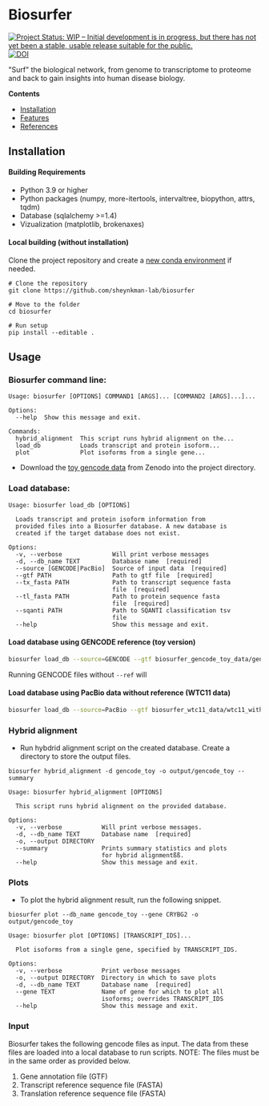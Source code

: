 
# Biosurfer

[![Project Status: WIP – Initial development is in progress, but there has not yet been a stable, usable release suitable for the public.](https://www.repostatus.org/badges/latest/wip.svg)](https://www.repostatus.org/#wip)  [![DOI](https://zenodo.org/badge/DOI/10.5281/zenodo.7182809.svg)](https://doi.org/10.5281/zenodo.7182809)



"Surf" the biological network, from genome to transcriptome to proteome and back to gain insights into human disease biology.

**Contents**

- [Installation](#installation)
- [Features](#features)
- [References](#references)

## Installation
 

#### Building Requirements

* Python 3.9 or higher 
* Python packages (numpy, more-itertools, intervaltree, biopython, attrs, tqdm)
* Database (sqlalchemy >=1.4)
* Vizualization (matplotlib, brokenaxes)

#### Local building (without installation)


Clone the project repository and create a [new conda environment](https://conda.io/projects/conda/en/latest/user-guide/tasks/manage-environments.html#creating-an-environment-with-commands) if needed.

```
# Clone the repository
git clone https://github.com/sheynkman-lab/biosurfer
    
# Move to the folder
cd biosurfer
    
# Run setup 
pip install --editable .
``` 

## Usage

### Biosurfer command line:
```
Usage: biosurfer [OPTIONS] COMMAND1 [ARGS]... [COMMAND2 [ARGS]...]...
          
Options:
  --help  Show this message and exit.

Commands:
  hybrid_alignment  This script runs hybrid alignment on the...
  load_db           Loads transcript and protein isoform...
  plot              Plot isoforms from a single gene...
```
* Download the [toy gencode data](https://zenodo.org/record/7182809) from Zenodo into the project directory.

### Load database:

```
Usage: biosurfer load_db [OPTIONS]

  Loads transcript and protein isoform information from
  provided files into a Biosurfer database. A new database is
  created if the target database does not exist.

Options:
  -v, --verbose              Will print verbose messages
  -d, --db_name TEXT         Database name  [required]
  --source [GENCODE|PacBio]  Source of input data  [required]
  --gtf PATH                 Path to gtf file  [required]
  --tx_fasta PATH            Path to transcript sequence fasta
                             file  [required]
  --tl_fasta PATH            Path to protein sequence fasta
                             file  [required]
  --sqanti PATH              Path to SQANTI classification tsv
                             file
  --help                     Show this message and exit.
```

 #### Load database using GENCODE reference (toy version) 
 
```bash
biosurfer load_db --source=GENCODE --gtf biosurfer_gencode_toy_data/gencode.v38.toy.gtf --tx_fasta biosurfer_gencode_toy_data/gencode.v38.toy.transcripts.fa --tl_fasta biosurfer_gencode_toy_data/gencode.v38.toy.translations.fa --db_name gencode_toy
``` 
Running GENCODE files without ```--ref``` will 
 #### Load database using PacBio data without reference (WTC11 data)
 
```bash
biosurfer load_db --source=PacBio --gtf biosurfer_wtc11_data/wtc11_with_cds.gtf --tx_fasta biosurfer_wtc11_data/wtc11_corrected.fasta  --tl_fasta biosurfer_wtc11_data/wtc11_orf_refined.fasta --sqanti biosurfer_wtc11_data/wtc11_classification.txt --db_name wtc11_db
``` 

### Hybrid alignment
* Run hybdrid alignment script on the created database. Create a directory to store the output files.

```shell
biosurfer hybrid_alignment -d gencode_toy -o output/gencode_toy --summary
```

```
Usage: biosurfer hybrid_alignment [OPTIONS]

  This script runs hybrid alignment on the provided database.

Options:
  -v, --verbose           Will print verbose messages.
  -d, --db_name TEXT      Database name  [required]
  -o, --output DIRECTORY
  --summary               Prints summary statistics and plots
                          for hybrid alignmentßß.
  --help                  Show this message and exit.
```

### Plots
* To plot the hybrid alignment result, run the following snippet.

```shell
biosurfer plot --db_name gencode_toy --gene CRYBG2 -o output/gencode_toy
```

```
Usage: biosurfer plot [OPTIONS] [TRANSCRIPT_IDS]...

  Plot isoforms from a single gene, specified by TRANSCRIPT_IDS.

Options:
  -v, --verbose           Print verbose messages
  -o, --output DIRECTORY  Directory in which to save plots
  -d, --db_name TEXT      Database name  [required]
  --gene TEXT             Name of gene for which to plot all
                          isoforms; overrides TRANSCRIPT_IDS
  --help                  Show this message and exit.
```

### Input

Biosurfer takes the following gencode files as input. The data from these files are loaded into a local database to run scripts.
NOTE: The files must be in the same order as provided below.
1. Gene annotation file (GTF)
2. Transcript reference sequence file (FASTA)
3. Translation reference sequence file (FASTA)

